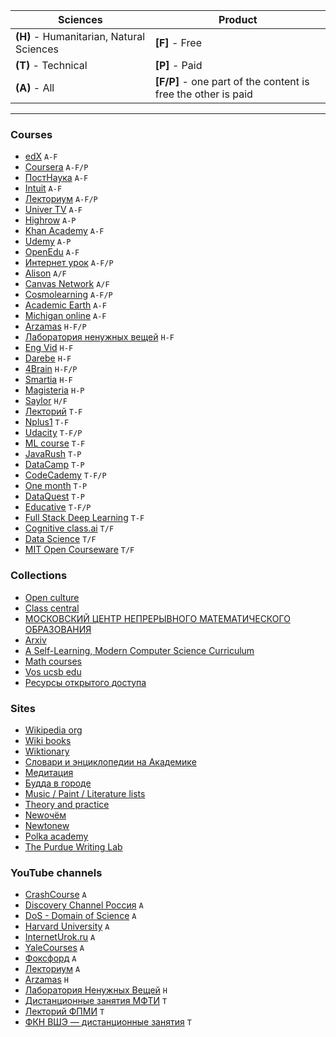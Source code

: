 | Sciences  | Product |
| ------------- | ------------- |
| **(H)** - Humanitarian, Natural Sciences  | **[F]** - Free
| **(T)** - Technical  | **[P]** - Paid
| **(A)** - All | **[F/P]** - one part of the content is free the other is paid


---


<h3 id="courses"> Courses </h3>

* [edX](https://www.edx.org/) `A-F`
* [Coursera](https://www.coursera.org/) `A-F/P`
* [ПостНаука](https://postnauka.ru/) `A-F`
* [Intuit](https://intuit.ru/) `A-F`
* [Лекториум](https://www.lektorium.tv/) `A-F/P`
* [Univer TV](http://univertv.ru/) `A-F`
* [Highrow](https://gohighbrow.com/) `A-P`
* [Khan Academy](https://www.khanacademy.org/) `A-F`
* [Udemy](https://www.udemy.com/) `A-P`
* [OpenEdu](https://openedu.ru/) `A-F`
* [Интернет урок](https://interneturok.ru/) `A-F/P`
* [Alison](https://alison.com/) `A/F`
* [Canvas Network](https://www.canvas.net/) `A/F`
* [Cosmolearning](https://cosmolearning.org/) `A-F/P`
* [Academic Earth](https://academicearth.org/) `A-F`
* [Michigan online](https://online.umich.edu/) `A-F`
* [Arzamas](https://arzamas.academy/) `H-F/P`
* [Лаборатория ненужных вещей](https://7seminarov.com/) `H-F`
* [Eng Vid](https://www.engvid.com/) `H-F`
* [Darebe](https://darebee.com/) `H-F`
* [4Brain](https://4brain.ru/) `H-F/P`
* [Smartia](https://smartia.me/) `H-F`
* [Magisteria](https://magisteria.ru/) `H-P`
* [Saylor](https://www.saylor.org/) `H/F`
* [Лекторий](https://mipt.lectoriy.ru/) `T-F`
* [Nplus1](https://nplus1.ru/) `T-F`
* [Udacity](https://www.udacity.com/) `T-F/P`
* [ML course](https://mlcourse.ai/) `T-F`
* [JavaRush](https://javarush.ru/me) `T-P`
* [DataCamp](https://learn.datacamp.com/) `T-P`
* [CodeCademy](https://www.codecademy.com/learn) `T-F/P`
* [One month](https://onemonth.com/) `T-P`
* [DataQuest](https://app.dataquest.io/dashboard) `T-P`
* [Educative](https://www.educative.io/) `T-F/P`
* [Full Stack Deep Learning](https://fall2019.fullstackdeeplearning.com/) `T-F`
* [Cognitive class.ai](https://cognitiveclass.ai/) `T/F`
* [Data Science](https://ods.ai/) `T/F`
* [MIT Open Courseware](https://ocw.mit.edu/index.htm) `T/F`


<h3 id="collections"> Collections </h3>

* [Open culture](https://www.openculture.com/freeonlinecourses)
* [Class central](https://www.classcentral.com/)
* [МОСКОВСКИЙ  ЦЕНТР  НЕПРЕРЫВНОГО  МАТЕМАТИЧЕСКОГО  ОБРАЗОВАНИЯ](https://ium.mccme.ru/index.php)
* [Arxiv](https://arxiv.org/)
* [A Self-Learning, Modern Computer Science Curriculum](https://functionalcs.github.io/curriculum/#orga660ff5)
* [Math courses](https://math.hse.ru/archive)
* [Vos ucsb edu](http://sites.reformal.ru/vos.ucsb.edu/)
* [Ресурсы открытого доступа](https://www.nlb.by/content/informatsionnye-resursy/elektronnye-informatsionnye-resursy/informatsionnye-resursy-otkrytogo-dostupa/)


<h3 id="sites"> Sites </h3>

* [Wikipedia org](https://www.wikipedia.org/)
* [Wiki books](https://www.wikibooks.org/)
* [Wiktionary](https://www.wiktionary.org/)
* [Словари и энциклопедии на Академике](https://academic.ru/)
* [Медитация](https://медитация.рф/)
* [Будда в городе](https://buddhavgorode.com/)
* [Music / Paint / Literature lists](https://artinfuser.com/artquiz/)
* [Theory and practice](https://theoryandpractice.ru/)
* [Newочём](https://newochem.io/)
* [Newtonew](https://newtonew.com/)
* [Polka academy](https://polka.academy/)
* [The Purdue Writing Lab](https://owl.purdue.edu/)


<h3 id="yt_channels"> YouTube channels </h3>

* [CrashCourse](https://www.youtube.com/c/crashcourse) `A`
* [Discovery Channel Россия](https://www.youtube.com/user/DchRussia) `A`
* [DoS - Domain of Science](https://www.youtube.com/c/DomainofScience) `A`
* [Harvard University](https://www.youtube.com/c/harvard) `A`
* [InternetUrok.ru](https://www.youtube.com/c/InternetUrokOfficial) `A`
* [YaleCourses](https://www.youtube.com/user/YaleCourses) `A`
* [Фоксфорд](https://www.youtube.com/user/MADreval) `A`
* [Лекториум](https://www.youtube.com/user/OpenLektorium) `A`
* [Arzamas](https://www.youtube.com/channel/UCVgvnGSFU41kIhEc09aztEg) `H`
* [Лаборатория Ненужных Вещей](https://www.youtube.com/channel/UCiJSoD98uPDhcNRGNk16iaw) `H`
* [Дистанционные занятия МФТИ](https://www.youtube.com/channel/UCEEhbFAvl3fOW5geICQbMcg) `T`
* [Лекторий ФПМИ](https://www.youtube.com/c/%D0%9B%D0%B5%D0%BA%D1%82%D0%BE%D1%80%D0%B8%D0%B9%D0%A4%D0%9F%D0%9C%D0%98) `T`
* [ФКН ВШЭ — дистанционные занятия](https://www.youtube.com/channel/UCV56iySuhfRQ1qSjXmAr1Yw) `T`
